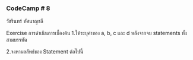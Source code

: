 ###  CodeCamp # 8
วัชรินทร์ ทัศนาญชลี





Exercise การดำเนินการเบื้องต้น
1.ให้ระบุค่าของ a, b, c และ d หลังจากจบ statements ทั้งสามบรรทัด  

2.จงหาผลลัพธ์ของ Statement ต่อไปนี้